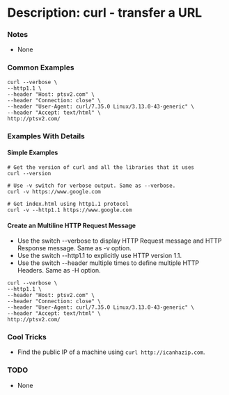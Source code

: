# Description: curl - transfer a URL

### Notes
* None

### Common Examples
``` 
curl --verbose \
--http1.1 \
--header "Host: ptsv2.com" \
--header "Connection: close" \
--header "User-Agent: curl/7.35.0 Linux/3.13.0-43-generic" \
--header "Accept: text/html" \
http://ptsv2.com/
```

### Examples With Details
#### Simple Examples
```
# Get the version of curl and all the libraries that it uses
curl --version

# Use -v switch for verbose output. Same as --verbose.
curl -v https://www.google.com

# Get index.html using http1.1 protocol
curl -v --http1.1 https://www.google.com
```

#### Create an Multiline HTTP Request Message
* Use the switch --verbose to display HTTP Request message and HTTP Response message. Same as -v option.
* Use the switch --http1.1 to explicitly use HTTP version 1.1.
* Use the switch --header multiple times to define multiple HTTP Headers.  Same as -H option.
```
curl --verbose \
--http1.1 \
--header "Host: ptsv2.com" \
--header "Connection: close" \
--header "User-Agent: curl/7.35.0 Linux/3.13.0-43-generic" \
--header "Accept: text/html" \
http://ptsv2.com/
```

### Cool Tricks
* Find the public IP of a machine using `curl http://icanhazip.com`.

### TODO
* None
